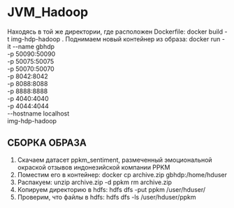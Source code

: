 # JVM_Hadoop

Находясь в той же директории, где расположен Dockerfile:
docker build -t img-hdp-hadoop .
Поднимаем новый контейнер из образа:
docker run -it --name gbhdp \
-p 50090:50090 \
-p 50075:50075 \
-p 50070:50070 \
-p 8042:8042 \
-p 8088:8088 \
-p 8888:8888 \
-p 4040:4040 \
-p 4044:4044 \
--hostname localhost \
img-hdp-hadoop

## СБОРКА ОБРАЗА

1. Скачаем датасет ppkm_sentiment, размеченный эмоциональной окраской отзывов
индонезийской компании PPKM
2. Поместим его в контейнер:
docker cp archive.zip gbhdp:/home/hduser
3. Распакуем:
unzip archive.zip -d ppkm
rm archive.zip
4. Копируем директорию в hdfs:
hdfs dfs -put ppkm /user/hduser/
5. Проверим, что файлы в hdfs:
hdfs dfs -ls /user/hduser/ppkm
